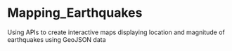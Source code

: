 # Mapping_Earthquakes
Using APIs to create interactive maps displaying location and magnitude of earthquakes using GeoJSON data
